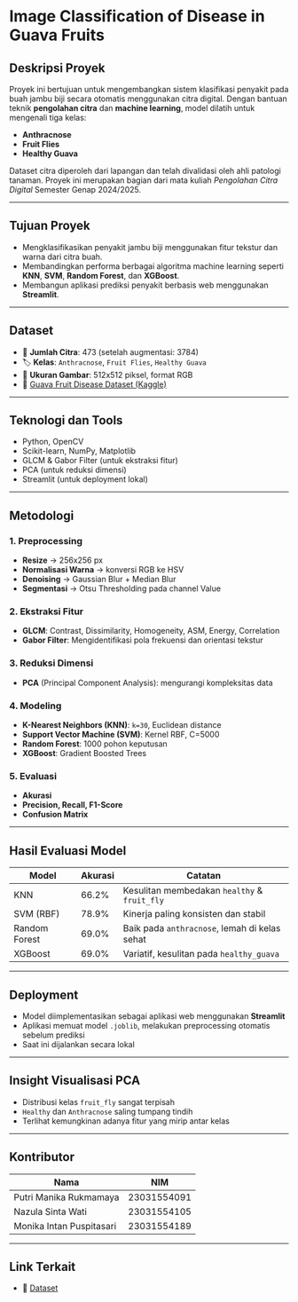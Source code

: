 # Image Classification of Disease in Guava Fruits

## Deskripsi Proyek
Proyek ini bertujuan untuk mengembangkan sistem klasifikasi penyakit pada buah jambu biji secara otomatis menggunakan citra digital. Dengan bantuan teknik **pengolahan citra** dan **machine learning**, model dilatih untuk mengenali tiga kelas:
- **Anthracnose**
- **Fruit Flies**
- **Healthy Guava**

Dataset citra diperoleh dari lapangan dan telah divalidasi oleh ahli patologi tanaman. Proyek ini merupakan bagian dari mata kuliah *Pengolahan Citra Digital* Semester Genap 2024/2025.

---

## Tujuan Proyek
- Mengklasifikasikan penyakit jambu biji menggunakan fitur tekstur dan warna dari citra buah.
- Membandingkan performa berbagai algoritma machine learning seperti **KNN**, **SVM**, **Random Forest**, dan **XGBoost**.
- Membangun aplikasi prediksi penyakit berbasis web menggunakan **Streamlit**.

---

## Dataset
- 📁 **Jumlah Citra**: 473 (setelah augmentasi: 3784)
- 🏷️ **Kelas**: `Anthracnose`, `Fruit Flies`, `Healthy Guava`
- 📸 **Ukuran Gambar**: 512x512 piksel, format RGB
- 🔗 [Guava Fruit Disease Dataset (Kaggle)](https://doi.org/10.17632/bkdkc4n835.1)

---

## Teknologi dan Tools
- Python, OpenCV
- Scikit-learn, NumPy, Matplotlib
- GLCM & Gabor Filter (untuk ekstraksi fitur)
- PCA (untuk reduksi dimensi)
- Streamlit (untuk deployment lokal)

---

## Metodologi
### 1. Preprocessing
- **Resize** → 256x256 px
- **Normalisasi Warna** → konversi RGB ke HSV
- **Denoising** → Gaussian Blur + Median Blur
- **Segmentasi** → Otsu Thresholding pada channel Value

### 2. Ekstraksi Fitur
- **GLCM**: Contrast, Dissimilarity, Homogeneity, ASM, Energy, Correlation
- **Gabor Filter**: Mengidentifikasi pola frekuensi dan orientasi tekstur

### 3. Reduksi Dimensi
- **PCA** (Principal Component Analysis): mengurangi kompleksitas data

### 4. Modeling
- **K-Nearest Neighbors (KNN)**: `k=30`, Euclidean distance
- **Support Vector Machine (SVM)**: Kernel RBF, C=5000
- **Random Forest**: 1000 pohon keputusan
- **XGBoost**: Gradient Boosted Trees

### 5. Evaluasi
- **Akurasi**
- **Precision, Recall, F1-Score**
- **Confusion Matrix**

---

## Hasil Evaluasi Model
| Model         | Akurasi | Catatan |
|---------------|---------|---------|
| KNN           | 66.2%   | Kesulitan membedakan `healthy` & `fruit_fly` |
| SVM (RBF)     | 78.9%   | Kinerja paling konsisten dan stabil |
| Random Forest | 69.0%   | Baik pada `anthracnose`, lemah di kelas sehat |
| XGBoost       | 69.0%   | Variatif, kesulitan pada `healthy_guava` |

---

## Deployment
- Model diimplementasikan sebagai aplikasi web menggunakan **Streamlit**
- Aplikasi memuat model `.joblib`, melakukan preprocessing otomatis sebelum prediksi
- Saat ini dijalankan secara lokal

---

## Insight Visualisasi PCA
- Distribusi kelas `fruit_fly` sangat terpisah
- `Healthy` dan `Anthracnose` saling tumpang tindih
- Terlihat kemungkinan adanya fitur yang mirip antar kelas

---

## Kontributor
| Nama | NIM |
|------|-----|
| Putri Manika Rukmamaya | 23031554091 |
| Nazula Sinta Wati       | 23031554105 |
| Monika Intan Puspitasari | 23031554189 |

---

## Link Terkait
- 📂 [Dataset](https://drive.google.com/drive/folders/1dB5fxWnvcTy51oZzhVfy8wBVnuoX8siX?usp=sharing)

